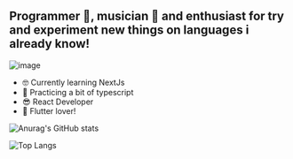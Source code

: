 ## Programmer 🤩, musician 🎸 and enthusiast for try and experiment new things on languages i already know!


![image](https://user-images.githubusercontent.com/11350847/111727219-78226c00-8838-11eb-92e5-19ccf4fcbc6d.png)

- 🤓 Currently learning NextJs
- 📖 Practicing a bit of typescript
- 😎 React Developer
- 🍕 Flutter lover!

![Anurag's GitHub stats](https://github-readme-stats.vercel.app/api?username=alejosandu&count_private=true&show_icons=true&border_radius=30&title_color=00bfff&&icon_color=00bfff)

![Top Langs](https://github-readme-stats.vercel.app/api/top-langs/?username=alejosandu&layout=compact&count_private=true&border_radius=30&title_color=00bfff&&icon_color=00bfff)

<!--
**alejosandu/alejosandu** is a ✨ _special_ ✨ repository because its `README.md` (this file) appears on your GitHub profile.

Here are some ideas to get you started:

- 🔭 I’m currently working on ...
- 🌱 I’m currently learning ...
- 👯 I’m looking to collaborate on ...
- 🤔 I’m looking for help with ...
- 💬 Ask me about ...
- 📫 How to reach me: ...
- 😄 Pronouns: ...
- ⚡ Fun fact: ...
-->
